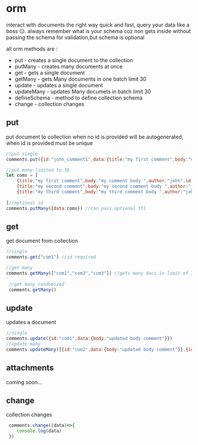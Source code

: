 # orm
interact with documents the right way quick and fast,
query your data like a boss 😑.
always remember what is your schema coz non gets inside without passing the schema for validation,but schema is optional

all orm methods are :
* put - creates a single document to the collection
* putMany - creates many documents at once 
* get  - gets a single document
* getMany - gets Many documents in one batch limit 30
* update - updates a single document
* updateMany - updates Many documets in batch limit 30
* defineSchema - method to define collection schema
* change - collection changes


## put
put document to collection
when no id is provided will be autogenerated,
when id is provided must be unique
```js
//put single
comments.put({id:"john_comment1",data:{title:"my first comment",body:"my comment body ",author:"john"},ttl:85000}) // ttl is optional,if passed must be a number greater than 2000

//put many limited to 30
let coms = [
    {title:"my first comment",body:"my comment body ",author:"john",id:"com1"},
    {title:"my second comment",body:"my second comment body ",author:"john",id:"com2"},
    {title:"my third comment",body:"my third comment body ",author:"john"id:"com3"}
    
]//optional id 
comments.putMany({data:coms}) //can pass optional ttl

```
## get
get document from collection
```js
//single
comments.get("com1") //id required

//get many
comments.getMany(["com1","com2","com3"]) //gets many docs in limit of 30
 
 //get many randomized
 comments.getMany()
```
## update
updates a document
```js
//single
comments.update({id:"com1",data:{body:"updated body comment"}})
//update many
comments.updateMany([{id:"com2",data:{body:"updated body comment"}},{id:"com1",data:{body:"updated body2 comment"}}]) //30 limit
```
## attachments
coming soon...

## change
collection changes
```js
 comments.change((data)=>{
    console.log(data)
 })

```


